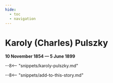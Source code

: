 ```yaml
---
hide:
  - toc
  - navigation 
---
```


# Karoly (Charles) Pulszky

**10 November 1854 — 5 June 1899**

--8<-- "snippets/karoly-pulszky.md"

--8<-- "snippets/add-to-this-story.md"